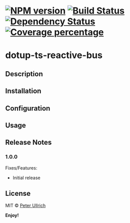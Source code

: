 # [![NPM version][npm-image]][npm-url] [![Build Status][travis-image]][travis-url] [![Dependency Status][daviddm-image]][daviddm-url] [![Coverage percentage][coveralls-image]][coveralls-url]

# dotup-ts-reactive-bus

## Description

## Installation

## Configuration

## Usage

## Release Notes
### 1.0.0

Fixes/Features:
- Initial release

## License

MIT © [Peter Ullrich](https://github.com/dotupNET/)

**Enjoy!**

[npm-image]: https://badge.fury.io/js/dotup-ts-reactive-bus.svg
[npm-url]: https://npmjs.org/package/dotup-ts-reactive-bus
[travis-image]: https://travis-ci.org/dotupNET/dotup-ts-reactive-bus.svg?branch=master
[travis-url]: https://travis-ci.org/dotupNET/dotup-ts-reactive-bus
[daviddm-image]: https://david-dm.org/dotupNET/dotup-ts-reactive-bus.svg?theme=shields.io
[daviddm-url]: https://david-dm.org/dotupNET/dotup-ts-reactive-bus
[coveralls-image]: https://coveralls.io/repos/dotupNET/dotup-ts-reactive-bus/badge.svg
[coveralls-url]: https://coveralls.io/r/dotupNET/dotup-ts-reactive-bus

